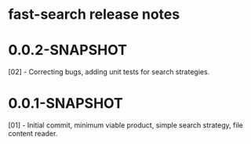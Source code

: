 # fast-search release notes

# 0.0.2-SNAPSHOT
[02] - Correcting bugs, adding unit tests for search strategies.

# 0.0.1-SNAPSHOT
[01] - Initial commit, minimum viable product, simple search strategy, file content reader.